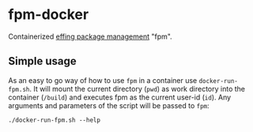 # fpm-docker

Containerized [effing package management](https://github.com/jordansissel/fpm) "fpm".

## Simple usage

As an easy to go way of how to use `fpm` in a container use `docker-run-fpm.sh`. It will mount the current directory (`pwd`) as work directory into the container (`/build`) and executes fpm as the current user-id (`id`). Any arguments and parameters of the script will be passed to `fpm`:

    ./docker-run-fpm.sh --help


